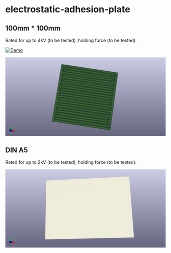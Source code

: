 # electrostatic-adhesion-plate

## 100mm * 100mm

Rated for up to 4kV (to be tested), holding force (to be tested).

[![Demo]()](https://video.twimg.com/ext_tw_video/1094663946185916417/pu/pl/1280x720/BOMkdbdow6apmVmx.m3u8)

![Frontview](https://raw.githubusercontent.com/Jan--Henrik/electrostatic-adhesion-plate/master/100100mm/Front.png)

## DIN A5

Rated for up to 2kV (to be tested), holding force (to be tested).

![Frontview](https://raw.githubusercontent.com/Jan--Henrik/electrostatic-adhesion-plate/master/DINA5/Front.png)

